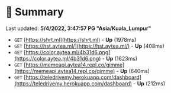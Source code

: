 # 📖 Summary
Last updated: **5/4/2022, 3:47:57 PG "Asia/Kuala_Lumpur"**

- `GET` [https://shrt.ml](https://shrt.ml) - **Up** (1978ms)
- `GET` [https://hst.aytea.ml/](https://hst.aytea.ml/) - **Up** (408ms)
- `GET` [https://color.aytea.ml/4b31d6.png](https://color.aytea.ml/4b31d6.png) - **Up** (1623ms)
- `GET` [https://memeapi.aytea14.repl.co/gimme](https://memeapi.aytea14.repl.co/gimme) - **Up** (640ms)
- `GET` [https://teledrivemy.herokuapp.com/dashboard](https://teledrivemy.herokuapp.com/dashboard) - **Up** (212ms)
